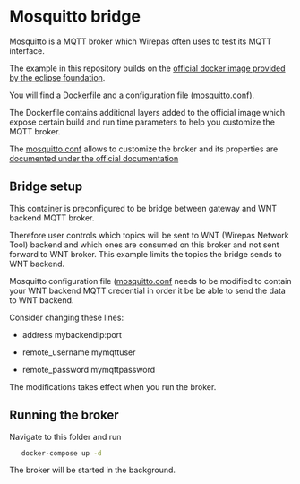 # Mosquitto bridge


Mosquitto is a MQTT broker which Wirepas often uses to test its MQTT interface.


The example in this repository builds on the
[official docker image provided by the eclipse foundation][dockerhub].

You will find a [Dockerfile](mosquitto_bridge/dockerfile)  and a configuration file
([mosquitto.conf](mosquitto_bridge/mosquitto.conf)).

The Dockerfile contains additional layers added to the official
image which expose certain build and run time parameters to help
you customize the MQTT broker. 

The [mosquitto.conf](mosquitto_bridge/mosquitto.conf) allows to customize the broker and
its properties are [documented under the official documentation][mosquitto_help]

## Bridge setup

This container is preconfigured to be bridge between gateway and WNT
backend MQTT broker.

Therefore user controls which topics will be sent to WNT
(Wirepas Network Tool) backend and which ones are consumed on this
broker and not sent forward to WNT broker. This example limits the
topics the bridge sends to WNT backend.

Mosquitto configuration file ([mosquitto.conf](mosquitto_bridge/mosquitto.conf) needs to be modified to
contain your WNT backend MQTT credential in order it be be able to
send the data to WNT backend.

Consider changing these lines:

-   address mybackendip:port

-   remote_username mymqttuser

-   remote_password mymqttpassword

The modifications takes effect when you run the broker.

## Running the broker

Navigate to this folder and run

```bash
   docker-compose up -d
```

The broker will be started in the background.

[dockerhub]: https://hub.docker.com/_/eclipse-mosquitto
[dockerfile]: https://github.com/wirepas/tutorials/blob/master/mosquitto/Dockerfile
[mosquitto_conf]: https://github.com/wirepas/tutorials/blob/master/mosquitto/mosquitto.conf
[mosquitto_help]: https://mosquitto.org/man/mosquitto-conf-5.html
